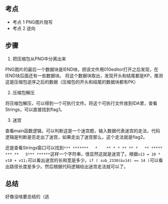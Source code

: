 ## 考点

* 考点 1 PNG图片隐写
* 考点 2 逆向

## 步骤

1. 把压缩包从PNG中分离出来

PNG图片的最后一个数据块是IEND块，把该文件用010editor打开之后发现，在IEND块后面还有一些数据块。
将这个数据块取出，发现开头和结尾都是KP，推测这是压缩包逆序之后的数据（压缩包的开头和结尾的数据块都有PK）

2. 压缩包解压

将压缩包解压，可以得到一个可执行文件。将这个可执行文件放到IDA里，查看Strings，可以直接找到flag1。

3. 迷宫

查看main函数逻辑，可以判断这是一个迷宫题，输入数据代表迷宫的走法，代码逻辑是判断是否走出了迷宫，如果走出了迷宫那么，这个走法就是flag2。

还是查看Strings窗口可以找到`*** *******   *    ** * * ** ** *   ** ***** *** **   S*** ******`这样一个字符串，很显然这就是迷宫了。根据`v13 = 10 * v10 + v11;`可以看出迷宫的长和宽是多少。`if ( sub_2330(&v14) == 14 )`可以看出路径长度是多少。然后根据代码逻辑给出迷宫走法就可以了。

## 总结

好像没啥要总结的（逃